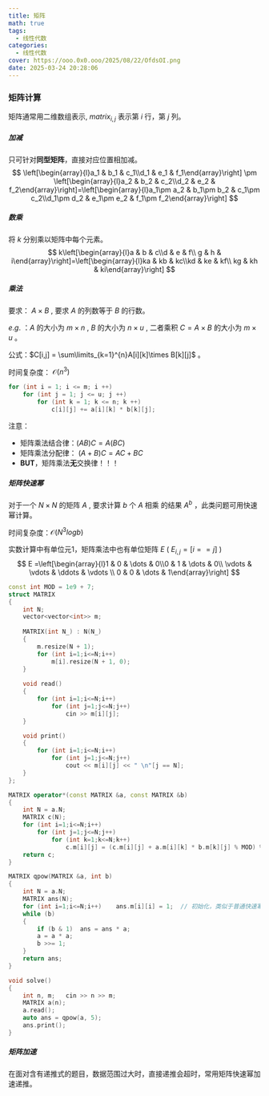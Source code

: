 ```yaml
---
title: 矩阵
math: true
tags:
  - 线性代数
categories:
  - 线性代数
cover: https://ooo.0x0.ooo/2025/08/22/OfdsOI.png
date: 2025-03-24 20:28:06
---
```


### 矩阵计算

矩阵通常用二维数组表示, $matrix_{i,j}$ 表示第 $i$ 行，第 $j$ 列。

##### 加减

只可针对**同型矩阵**，直接对应位置相加减。
$$
\left[\begin{array}{l}a_1 & b_1 & c_1\\d_1 & e_1 & f_1\end{array}\right] \pm \left[\begin{array}{l}a_2 & b_2 & c_2\\d_2 & e_2 & f_2\end{array}\right]=\left[\begin{array}{l}a_1\pm a_2 & b_1\pm b_2 & c_1\pm c_2\\d_1\pm d_2 & e_1\pm e_2 & f_1\pm f_2\end{array}\right]
$$

##### 数乘

将 $k$ 分别乘以矩阵中每个元素。
$$
k\left[\begin{array}{l}a & b & c\\d & e & f\\ g & h & i\end{array}\right]=\left[\begin{array}{l}ka & kb & kc\\kd & ke & kf\\ kg & kh & ki\end{array}\right]
$$

##### 乘法

要求： $A\times B$ , 要求 $A$ 的列数等于 $B$ 的行数。

$e.g.$ ：$A$ 的大小为 $m \times n$ , $B$ 的大小为 $n \times u$ , 二者乘积 $C=A\times B$ 的大小为 $m\times u$ 。

公式：$C[i,j] = \sum\limits_{k=1}^{n}A[i][k]\times B[k][j]$ 。

时间复杂度： $\mathcal O(n^3)$

```cpp
for (int i = 1; i <= m; i ++)
	for (int j = 1; j <= u; j ++)
		for (int k = 1; k <= n; k ++)
			c[i][j] += a[i][k] * b[k][j];
```

注意：

-   矩阵乘法结合律：$(AB)C=A(BC)$
-   矩阵乘法分配律： $(A+B)C=AC+BC$
-   **BUT**，矩阵乘法**无**交换律！！！

##### 矩阵快速幂

对于一个 $N \times N$ 的矩阵 $A$ , 要求计算 $b$ 个 $A$ 相乘 的结果 $A^b$ ，此类问题可用快速幂计算。

时间复杂度：$\mathcal O(N^3logb)$

实数计算中有单位元1，矩阵乘法中也有单位矩阵 $E$  ( $E_{i,j} = [i==j]$ )
$$
E =\left[\begin{array}{l}1 & 0 & \dots & 0\\0 & 1 & \dots & 0\\ \vdots & \vdots & \ddots & \vdots \\ 0 & 0 & \dots & 1\end{array}\right]
$$


```cpp
const int MOD = 1e9 + 7;
struct MATRIX
{
    int N;
    vector<vector<int>> m;
    
    MATRIX(int N_) : N(N_) 
    {
        m.resize(N + 1);
        for (int i=1;i<=N;i++)
            m[i].resize(N + 1, 0);
    }
    
    void read()
    {
        for (int i=1;i<=N;i++)
            for (int j=1;j<=N;j++)
                cin >> m[i][j];
    }

    void print()
    {
        for (int i=1;i<=N;i++)
            for (int j=1;j<=N;j++)
                cout << m[i][j] << " \n"[j == N];
    }
};

MATRIX operator*(const MATRIX &a, const MATRIX &b)
{
    int N = a.N;
    MATRIX c(N);
    for (int i=1;i<=N;i++)
        for (int j=1;j<=N;j++)
            for (int k=1;k<=N;k++)
                c.m[i][j] = (c.m[i][j] + a.m[i][k] * b.m[k][j] % MOD) % MOD;
    return c;
}

MATRIX qpow(MATRIX &a, int b)
{
    int N = a.N;
    MATRIX ans(N);
    for (int i=1;i<=N;i++)    ans.m[i][i] = 1;	// 初始化，类似于普通快速幂的 ans = 1
    while (b)
    {
        if (b & 1)  ans = ans * a;
        a = a * a;
        b >>= 1;
    }
    return ans;
}

void solve()
{
    int n, m;   cin >> n >> m;
    MATRIX a(n);
    a.read();
    auto ans = qpow(a, 5);
    ans.print();
}
```

##### 矩阵加速

在面对含有递推式的题目，数据范围过大时，直接递推会超时，常用矩阵快速幂加速递推。

